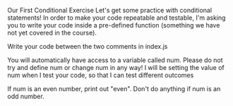 
Our First Conditional Exercise
Let's get some practice with conditional statements!  In order to make your code repeatable and testable, I'm asking you to write your code inside a pre-defined function (something we have not yet covered in the course).   

Write your code between the two comments in index.js

You will automatically have access to a variable called num.  Please do not try and define num or change num in any way! I will be setting the value of num when I test your code, so that I can test different outcomes

If num is an even number, print out "even".  Don't do anything if num is an odd number.
